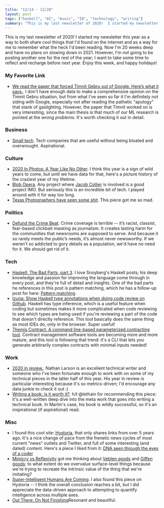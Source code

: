 ```yaml
---
title: "12/14 - 12/20"
layout: post
tags: ["haskell", "AI", "music", "IQ", "technology", "writing"]
summary: "This is my last newsletter of 2020!  I started my newsletter this year as a way to both share cool things that I'd found on the internet and as a way for me to remember what the heck I'd been reading.  Now I'm 20 weeks deep and have no plans on slowing down in 2021.  However, I'm not going to be posting another one for the rest of the year; I want to take some time to reflect and recharge before next year.  Enjoy this week, and happy holidays!"
---
```


This is my last newsletter of 2020!  I started my newsletter this year as a way to both share cool things that I'd found on the internet and as a way for me to remember what the heck I'd been reading.  Now I'm 20 weeks deep and have no plans on slowing down in 2021.  However, I'm not going to be posting another one for the rest of the year; I want to take some time to reflect and recharge before next year.  Enjoy this week, and happy holidays!

### My Favorite Link

* [We read the paper that forced Timnit Gebru out of Google. Here’s what it says.](https://www.technologyreview.com/2020/12/04/1013294/google-ai-ethics-research-paper-forced-out-timnit-gebru).  I don't have enough data to make a comprehensive opinion on the Timnit Gebru situation, but from what I've seen so far it I'm definitely not siding with Google, especially not after reading the pathetic "apology" that stank of gaslighting.  However, the paper that Timnit worked on is very interesting, since the main thesis is that much of our ML research is pointed at the _wrong problems_.  It's worth checking it out in detail.

### Business

* [Small tech](https://scattered-thoughts.net/writing/small-tech/).  Tech companies that are useful without being bloated and overwrought.  Aspirational.

### Culture

* [2020 In Photos: A Year Like No Other](https://www.nytimes.com/interactive/2020/world/year-in-pictures.html).  I think this year is a sign of wild years to come, but until we have data for that, here's a picture history of the craziest year of my lifetime.
* [Blob Opera](https://artsandculture.google.com/experiment/blob-opera/AAHWrq360NcGbw).  Any project where [Jacob Collier](https://twitter.com/googlearts/status/1339948535312130051) is involved is a good project IMO.  But seriously this is an incredible bit of tech.  I played around with it for way too long.
* [Texas Photographers have seen some shit](https://www.texasmonthly.com/being-texan/texas-wedding-photographers-have-seen-some/).  This piece got me so mad.  

### Politics

* [Defund the Crime Beat](https://www.niemanlab.org/2020/12/defund-the-crime-beat/).  Crime coverage is terrible -- it’s racist, classist, fear-based clickbait masking as journalism. It creates lasting harm for the communities that newsrooms are supposed to serve. And because it so rarely meets the public’s needs, it’s almost never newsworthy.  If we weren't so addicted to gory details as a population, we'd have no need for it.  We should get rid of it.

### Tech

* [Haskell: The Bad Parts, part 3](https://www.snoyman.com/blog/2020/12/haskell-bad-parts-3).  I love Snoyberg's Haskell posts; his deep knowledge and passion for improving the language come through in every post, and they're full of detail and insights.  One of the bad parts he references in this post is pattern matching, which he has a follow-up post for here: [Pattern matching](https://www.fpcomplete.com/blog/pattern-matching/).
* [Izuna: Show Haskell type annotations when doing code review on Github](https://github.com/matsumonkie/izuna).  Haskell has type inference, which is a useful feature when coding but sometimes makes it more complicated when code reviewing to see which types are being used if you're reviewing a part of the code that doesn't directly reference.  This tool basically does the same thing as most IDEs do, only in the browser.  Super useful!
* [Themis Contract: A command line-based parameterized contracting tool](https://github.com/informalsystems/themis-contract).  Contract management software tools are becoming more and more mature, and this tool is following that trend: it's a CLI that lets you generate arbitrarily complex contracts with minimal inputs needed!  

### Work

* [2020 in review.](https://lethain.com/2020-in-review/).  Nathan Larson is an excellent technical writer and someone who I've been fortunate enough to work with on some of my technical pieces in the latter half of this year.  His year in review is particular interesting because it's so metrics-driven; I'd encourage any data junkie to check it out :)
* [Writing a book: is it worth it?](https://martin.kleppmann.com/2020/09/29/is-book-writing-worth-it.html).  h/t @lethain for recommending this piece: it's a well-written deep dive into the meta work that goes into writing a technical book.  In Martin's case, his book is wildly successful, so it's an inspirational (if aspirational) read.

### Misc

* I found this cool site: [Hystoria](https://hystoria.100millionbooks.org/), that only shares links from over 5 years ago.  It's a nice change of pace from the frenetic news cycles of most current "news" outlets and Twitter, and full of some interesting (and dated) content.  Here's a piece I liked from it: [DNA seen through the eyes of a coder](https://berthub.eu/amazing-dna/)
* [Mimicry vs Reflexivity](https://www.swyx.io/mimicry-reflexivity/) got me thinking about [Veblen goods](https://en.wikipedia.org/wiki/Veblen_good) and [Giffen goods](https://en.wikipedia.org/wiki/Giffen_good): to what extent do we overvalue surface-level things because we're trying to recreate the intrinsic value of the thing that we're imitating?
* [Super-Intelligent Humans Are Coming](http://nautil.us/issue/18/genius/super_intelligent-humans-are-coming).  I also found this piece on Hystoria -- I think the overall conclusion reaches a bit, but I did appreciate the data-driven approach to attempting to quantify intelligence across multiple axes.
* [Out There: On Not Finishing](https://longreads.com/2020/09/08/out-there-on-not-finishing/)Resonant and beautiful.
